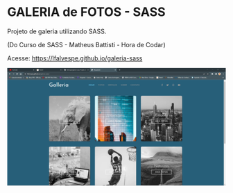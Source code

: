 # GALERIA de FOTOS - SASS

Projeto de galeria utilizando SASS.

(Do Curso de SASS - Matheus Battisti - Hora de Codar)

Acesse: https://lfalvespe.github.io/galeria-sass

<img src="prints/galeria-sass.png">
